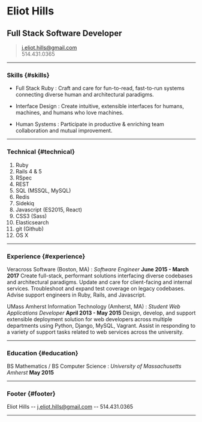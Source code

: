 # Eliot Hills
## Full Stack Software Developer

> [j.eliot.hills@gmail.com](j.eliot.hills@gmail.com)  
> 514.431.0365

------

### Skills {#skills}

* Full Stack Ruby
  : Craft and care for fun-to-read, fast-to-run systems connecting diverse human and architectural paradigms.

* Interface Design
  : Create intuitive, extensible interfaces for humans, machines, and humans who love machines.

* Human Systems
  : Participate in productive & enriching team collaboration and mutual improvement.

-------

### Technical {#technical}

1. Ruby
1. Rails 4 & 5
1. RSpec
1. REST
1. SQL (MSSQL, MySQL)
1. Redis
1. Sidekiq
1. Javascript (ES2015, React)
1. CSS3 (Sass)
1. Elasticsearch
1. git (Github)
1. OS X

------

### Experience {#experience}

Veracross Software (Boston, MA)
: *Software Engineer*
  __June 2015 - March 2017__
  Create full-stack, performant solutions interfacing diverse codebases and architectural paradigms. Update and care for client-facing and internal services. Troubleshoot and
  expand test coverage on legacy codebases. Advise support engineers in Ruby, Rails, and Javascript.

UMass Amherst Information Technology (Amherst, MA)
: *Student Web Applications Developer*
  __April 2013 - May 2015__
  Design, develop, and support extensible deployment solution for
  web developers across multiple departments using Python, Django,
  MySQL, Vagrant. Assist in responding to a variety of support tasks related to web services across the university.

------

### Education {#education}

BS Mathematics / BS Computer Science
: *University of Massachusetts Amherst*
  __May 2015__

------

### Footer {#footer}

Eliot Hills -- [j.eliot.hills@gmail.com](j.eliot.hills@gmail.com) -- 514.431.0365

------
